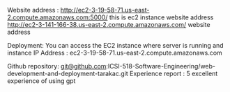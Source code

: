 

Website address :
http://ec2-3-19-58-71.us-east-2.compute.amazonaws.com:5000/ this is  ec2 instance website address 
http://ec2-3-141-166-38.us-east-2.compute.amazonaws.com/ website address
 

Deployment:
You can access the EC2 instance where server is running and instance IP Address : ec2-3-19-58-71.us-east-2.compute.amazonaws.com

Github repository: git@github.com:ICSI-518-Software-Engineering/web-development-and-deployment-tarakac.git
Experience report :
5 excellent experience of using gpt 


